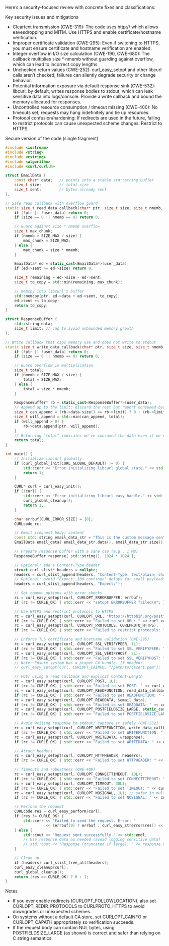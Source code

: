Here’s a security-focused review with concrete fixes and classifications:

Key security issues and mitigations

- Cleartext transmission (CWE-319): The code uses http:// which allows eavesdropping and MITM. Use HTTPS and enable certificate/hostname verification.
- Improper certificate validation (CWE-295): Even if switching to HTTPS, you must ensure certificate and hostname verification are enabled.
- Integer overflow in I/O size calculation (CWE-190, CWE-680): The callback multiplies size * nmemb without guarding against overflow, which can lead to incorrect copy lengths.
- Unchecked return values (CWE-252): curl_easy_setopt and other libcurl calls aren’t checked; failures can silently degrade security or change behavior.
- Potential information exposure via default response sink (CWE-532): libcurl, by default, writes response bodies to stdout, which can leak sensitive data into logs/console. Provide a write callback and bound the memory allocated for responses.
- Uncontrolled resource consumption / timeout missing (CWE-400): No timeouts set; requests may hang indefinitely and tie up resources.
- Protocol confusion/hardening: If redirects are used in the future, failing to restrict protocols can cause unexpected scheme changes. Restrict to HTTPS.

Secure version of the code (single fragment)

```cpp
#include <iostream>
#include <string>
#include <cstring>
#include <algorithm>
#include <curl/curl.h>

struct EmailData {
    const char* data;   // points into a stable std::string buffer
    size_t size;        // total size
    size_t sent;        // bytes already sent
};

// Safe read callback with overflow guard
static size_t read_data_callback(char* ptr, size_t size, size_t nmemb, void* user_data) {
    if (!ptr || !user_data) return 0;
    if (size == 0 || nmemb == 0) return 0;

    // Guard against size * nmemb overflow
    size_t max_chunk;
    if (nmemb > SIZE_MAX / size) {
        max_chunk = SIZE_MAX;
    } else {
        max_chunk = size * nmemb;
    }

    EmailData* ed = static_cast<EmailData*>(user_data);
    if (ed->sent >= ed->size) return 0;

    size_t remaining = ed->size - ed->sent;
    size_t to_copy = std::min(remaining, max_chunk);

    // memcpy into libcurl's buffer
    std::memcpy(ptr, ed->data + ed->sent, to_copy);
    ed->sent += to_copy;
    return to_copy;
}

struct ResponseBuffer {
    std::string data;
    size_t limit; // cap to avoid unbounded memory growth
};

// Write callback that caps memory use and does not write to stdout
static size_t write_data_callback(char* ptr, size_t size, size_t nmemb, void* user_data) {
    if (!ptr || !user_data) return 0;
    if (size == 0 || nmemb == 0) return 0;

    // Guard overflow in multiplication
    size_t total;
    if (nmemb > SIZE_MAX / size) {
        total = SIZE_MAX;
    } else {
        total = size * nmemb;
    }

    ResponseBuffer* rb = static_cast<ResponseBuffer*>(user_data);
    // Append up to the limit; discard the rest but report consumed bytes to libcurl.
    size_t can_append = (rb->data.size() >= rb->limit) ? 0 : (rb->limit - rb->data.size());
    size_t will_append = std::min(can_append, total);
    if (will_append > 0) {
        rb->data.append(ptr, will_append);
    }
    // Returning "total" indicates we've consumed the data even if we discarded some.
    return total;
}

int main() {
    // Initialize libcurl globally
    if (curl_global_init(CURL_GLOBAL_DEFAULT) != 0) {
        std::cerr << "Error initializing libcurl global state." << std::endl;
        return 1;
    }

    CURL* curl = curl_easy_init();
    if (!curl) {
        std::cerr << "Error initializing libcurl easy handle." << std::endl;
        curl_global_cleanup();
        return 1;
    }

    char errbuf[CURL_ERROR_SIZE] = {0};
    CURLcode rc;

    // Email (request body) content
    const std::string email_data_str = "This is the custom message sent in the request body.";
    EmailData email_data{ email_data_str.data(), email_data_str.size(), 0 };

    // Prepare response buffer with a sane cap (e.g., 1 MB)
    ResponseBuffer response{ std::string(), 1024 * 1024 };

    // Optional: add a Content-Type header
    struct curl_slist* headers = nullptr;
    headers = curl_slist_append(headers, "Content-Type: text/plain; charset=utf-8");
    // Optional: avoid "Expect: 100-continue" delays for small payloads
    headers = curl_slist_append(headers, "Expect:");

    // Set common options with error checks
    rc = curl_easy_setopt(curl, CURLOPT_ERRORBUFFER, errbuf);
    if (rc != CURLE_OK) { std::cerr << "setopt ERRORBUFFER failed\n"; }

    // Use HTTPS and restrict protocols to HTTPS
    rc = curl_easy_setopt(curl, CURLOPT_URL, "https://httpbin.org/post");
    if (rc != CURLE_OK) { std::cerr << "Failed to set URL: " << curl_easy_strerror(rc) << "\n"; }
    rc = curl_easy_setopt(curl, CURLOPT_PROTOCOLS, CURLPROTO_HTTPS);
    if (rc != CURLE_OK) { std::cerr << "Failed to restrict protocols: " << curl_easy_strerror(rc) << "\n"; }

    // Enforce TLS certificate and hostname validation (CWE-295)
    rc = curl_easy_setopt(curl, CURLOPT_SSL_VERIFYPEER, 1L);
    if (rc != CURLE_OK) { std::cerr << "Failed to set SSL_VERIFYPEER: " << curl_easy_strerror(rc) << "\n"; }
    rc = curl_easy_setopt(curl, CURLOPT_SSL_VERIFYHOST, 2L);
    if (rc != CURLE_OK) { std::cerr << "Failed to set SSL_VERIFYHOST: " << curl_easy_strerror(rc) << "\n"; }
    // Note: Ensure system has a proper CA bundle. If needed:
    // curl_easy_setopt(curl, CURLOPT_CAINFO, "/path/to/cacert.pem");

    // POST using a read callback and explicit Content-Length
    rc = curl_easy_setopt(curl, CURLOPT_POST, 1L);
    if (rc != CURLE_OK) { std::cerr << "Failed to set POST: " << curl_easy_strerror(rc) << "\n"; }
    rc = curl_easy_setopt(curl, CURLOPT_READFUNCTION, read_data_callback);
    if (rc != CURLE_OK) { std::cerr << "Failed to set READFUNCTION: " << curl_easy_strerror(rc) << "\n"; }
    rc = curl_easy_setopt(curl, CURLOPT_READDATA, &email_data);
    if (rc != CURLE_OK) { std::cerr << "Failed to set READDATA: " << curl_easy_strerror(rc) << "\n"; }
    rc = curl_easy_setopt(curl, CURLOPT_POSTFIELDSIZE_LARGE, static_cast<curl_off_t>(email_data.size));
    if (rc != CURLE_OK) { std::cerr << "Failed to set POSTFIELDSIZE_LARGE: " << curl_easy_strerror(rc) << "\n"; }

    // Avoid writing response to stdout; capture it safely (CWE-532)
    rc = curl_easy_setopt(curl, CURLOPT_WRITEFUNCTION, write_data_callback);
    if (rc != CURLE_OK) { std::cerr << "Failed to set WRITEFUNCTION: " << curl_easy_strerror(rc) << "\n"; }
    rc = curl_easy_setopt(curl, CURLOPT_WRITEDATA, &response);
    if (rc != CURLE_OK) { std::cerr << "Failed to set WRITEDATA: " << curl_easy_strerror(rc) << "\n"; }

    // Attach headers
    rc = curl_easy_setopt(curl, CURLOPT_HTTPHEADER, headers);
    if (rc != CURLE_OK) { std::cerr << "Failed to set HTTPHEADER: " << curl_easy_strerror(rc) << "\n"; }

    // Timeouts and robustness (CWE-400)
    rc = curl_easy_setopt(curl, CURLOPT_CONNECTTIMEOUT, 10L);
    if (rc != CURLE_OK) { std::cerr << "Failed to set CONNECTTIMEOUT: " << curl_easy_strerror(rc) << "\n"; }
    rc = curl_easy_setopt(curl, CURLOPT_TIMEOUT, 30L);
    if (rc != CURLE_OK) { std::cerr << "Failed to set TIMEOUT: " << curl_easy_strerror(rc) << "\n"; }
    rc = curl_easy_setopt(curl, CURLOPT_NOSIGNAL, 1L); // safer in multi-threaded apps
    if (rc != CURLE_OK) { std::cerr << "Failed to set NOSIGNAL: " << curl_easy_strerror(rc) << "\n"; }

    // Perform the request
    CURLcode res = curl_easy_perform(curl);
    if (res != CURLE_OK) {
        std::cerr << "Failed to send the request. Error: "
                  << (errbuf[0] ? errbuf : curl_easy_strerror(res)) << std::endl;
    } else {
        std::cout << "Request sent successfully." << std::endl;
        // Use response.data as needed (avoid logging sensitive data)
        // std::cout << "Response (truncated if large): " << response.data << std::endl;
    }

    // Clean up
    if (headers) curl_slist_free_all(headers);
    curl_easy_cleanup(curl);
    curl_global_cleanup();
    return (res == CURLE_OK) ? 0 : 1;
}
```

Notes
- If you ever enable redirects (CURLOPT_FOLLOWLOCATION), also set CURLOPT_REDIR_PROTOCOLS to CURLPROTO_HTTPS to avoid downgrades or unexpected schemes.
- On systems without a default CA store, set CURLOPT_CAINFO or CURLOPT_CAPATH appropriately so verification succeeds.
- If the request body can contain NUL bytes, using POSTFIELDSIZE_LARGE (as shown) is correct and safer than relying on C string semantics.